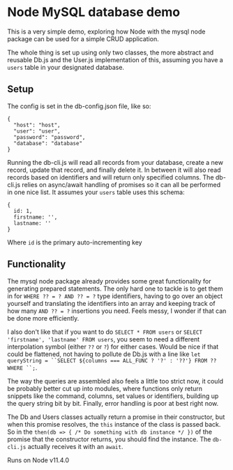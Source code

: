 # Node MySQL database demo

This is a very simple demo, exploring how Node with the mysql node package can be used for a simple CRUD application.

The whole thing is set up using only two classes, the more abstract and reusable Db.js and the User.js implementation of this, assuming you have a `users` table in your designated database.

## Setup

The config is set in the db-config.json file, like so:

```
{
  "host": "host",
  "user": "user",
  "password": "password",
  "database": "database"
}
```

Running the db-cli.js will read all records from your database, create a new record, update that record, and finally delete it. In between it will also read records based on identifiers and will return only specified columns. The db-cli.js relies on async/await handling of promises so it can all be performed in one nice list. It assumes your `users` table uses this schema:

```
{
  id: 1,
  firstname: '',
  lastname: ''
}
```

Where `id` is the primary auto-incrementing key

## Functionality

The mysql node package already provides some great functionality for generating prepared statements. The only hard one to tackle is to get them in for `WHERE ?? = ? AND ?? = ?` type identifiers, having to go over an object yourself and translating the identifiers into an array and keeping track of how many `AND ?? = ?` insertions you need. Feels messy, I wonder if that can be done more efficiently.

I also don't like that if you want to do `SELECT * FROM users` or `SELECT 'firstname', 'lastname' FROM users`, you seem to need a different interpolation symbol (either `??` or `?`) for either cases. Would be nice if that could be flattened, not having to pollute de Db.js with a line like `let queryString = ``SELECT ${columns === ALL_FUNC ? '?' : '??'} FROM ?? WHERE ``;`.

The way the queries are assembled also feels a little too strict now, it could be probably better cut up into modules, where functions only return snippets like the command, columns, set values or identifiers, building up the query string bit by bit. Finally, error handling is poor at best right now.

The Db and Users classes actually return a promise in their constructor, but when this promise resolves, the `this` instance of the class is passed back. So in the `then(db => { /* Do something with db instance */ })` of the promise that the constructor returns, you should find the instance. The `db-cli.js` actually receives it with an `await`.

Runs on Node v11.4.0
